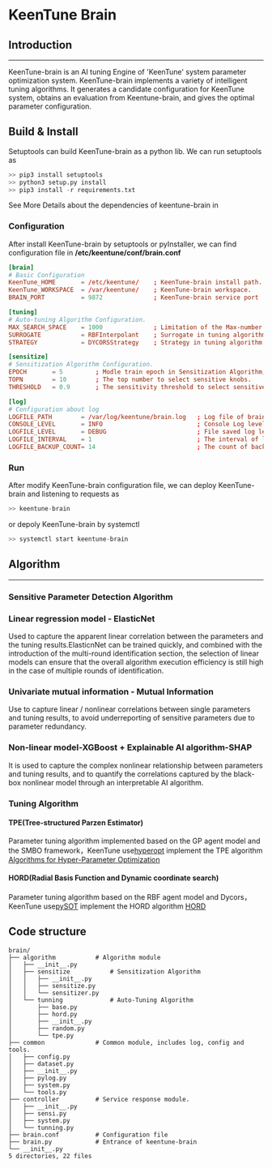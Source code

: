 # KeenTune Brain  
## Introduction
---  
KeenTune-brain is an AI tuning Engine of 'KeenTune' system parameter optimization system. KeenTune-brain implements a variety of intelligent tuning algorithms. It generates a candidate configuration for KeenTune system, obtains an evaluation from Keentune-brain, and gives the optimal parameter configuration.

## Build & Install
Setuptools can build KeenTune-brain as a python lib. We can run setuptools as  
```s
>> pip3 install setuptools
>> python3 setup.py install
>> pip3 install -r requirements.txt
```
See More Details about the dependencies of keentune-brain in [<Dependencies of KeenTune>](https://gitee.com/anolis/keentuned/blob/doc-0704/docs/install/Dependencies_cn.md)

### Configuration
After install KeenTune-brain by setuptools or pyInstaller, we can find configuration file in **/etc/keentune/conf/brain.conf**
```conf
[brain]
# Basic Configuration
KeenTune_HOME       = /etc/keentune/    ; KeenTune-brain install path.
KeenTune_WORKSPACE  = /var/keentune/    ; KeenTune-brain workspace.
BRAIN_PORT          = 9872              ; KeenTune-brain service port

[tuning]
# Auto-tuning Algorithm Configuration.
MAX_SEARCH_SPACE    = 1000              ; Limitation of the Max-number of available value of a single knob to avoid dimension explosion.
SURROGATE           = RBFInterpolant    ; Surrogate in tuning algorithm - HORD 
STRATEGY            = DYCORSStrategy    ; Strategy in tuning algorithm - HORD 

[sensitize]
# Sensitization Algorithm Configuration.
EPOCH       = 5         ; Modle train epoch in Sensitization Algorithm, improve the accuracy and running time
TOPN        = 10        ; The top number to select sensitive knobs.
THRESHOLD   = 0.9       ; The sensitivity threshold to select sensitive knobs.

[log]
# Configuration about log
LOGFILE_PATH        = /var/log/keentune/brain.log   ; Log file of brain
CONSOLE_LEVEL       = INFO                          ; Console Log level
LOGFILE_LEVEL       = DEBUG                         ; File saved log level
LOGFILE_INTERVAL    = 1                             ; The interval of log file replacing
LOGFILE_BACKUP_COUNT= 14                            ; The count of backup log file  
```

### Run
After modify KeenTune-brain configuration file, we can deploy KeenTune-brain and listening to requests as 
```s
>> keentune-brain
```
or depoly KeenTune-brain by systemctl  
```s
>> systemctl start keentune-brain
```

## Algorithm
---   
### Sensitive Parameter Detection Algorithm
### Linear regression model - ElasticNet
Used to capture the apparent linear correlation between the parameters and the tuning results.ElasticnNet can be trained quickly, and combined with the introduction of the multi-round identification section, the selection of linear models can ensure that the overall algorithm execution efficiency is still high in the case of multiple rounds of identification.  

### Univariate mutual information - Mutual Information
Use to capture linear / nonlinear correlations between single parameters and tuning results, to avoid underreporting of sensitive parameters due to parameter redundancy.  

### Non-linear model-XGBoost + Explainable AI algorithm-SHAP
It is used to capture the complex nonlinear relationship between parameters and tuning results, and to quantify the correlations captured by the black-box nonlinear model through an interpretable AI algorithm.  

### Tuning Algorithm
#### TPE(Tree-structured Parzen Estimator)
Parameter tuning algorithm implemented based on the GP agent model and the SMBO framework，KeenTune use[hyperopt](https://github.com/hyperopt/hyperopt) implement the TPE algorithm
[Algorithms for Hyper-Parameter Optimization](https://proceedings.neurips.cc/paper/2011/file/86e8f7ab32cfd12577bc2619bc635690-Paper.pdf)  

#### HORD(Radial Basis Function and Dynamic coordinate search)
Parameter tuning algorithm based on the RBF agent model and Dycors，KeenTune use[pySOT](https://github.com/dme65/pySOT) implement the HORD algorithm
[HORD](https://github.com/ilija139/HORD)  

## Code structure
```
brain/
├── algorithm           # Algorithm module
│   ├── __init__.py
│   ├── sensitize           # Sensitization Algorithm
│   │   ├── __init__.py
│   │   ├── sensitize.py
│   │   └── sensitizer.py
│   └── tunning             # Auto-Tuning Algorithm
│       ├── base.py
│       ├── hord.py
│       ├── __init__.py
│       ├── random.py
│       └── tpe.py
├── common              # Common module, includes log, config and tools.
│   ├── config.py
│   ├── dataset.py
│   ├── __init__.py
│   ├── pylog.py
│   ├── system.py
│   └── tools.py
├── controller          # Service response module.
│   ├── __init__.py
│   ├── sensi.py
│   ├── system.py
│   └── tunning.py
├── brain.conf          # Configuration file
├── brain.py            # Entrance of keentune-brain
└── __init__.py
5 directories, 22 files
```